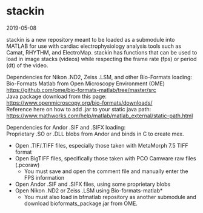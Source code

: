 # stackin
2019-05-08

stackin is a new repository meant to be loaded as a submodule into MATLAB for use with cardiac electrophysiology analysis
tools such as Camat, RHYTHM, and ElectroMap. stackin has functions that can be used to load in image stacks (videos) while respecting the frame rate (fps) or period (dt) of the video.

Dependencies for Nikon .ND2, Zeiss .LSM, and other Bio-Formats loading:  
Bio-Formats Matlab from Open Microscopy Environment (OME)
https://github.com/ome/bio-formats-matlab/tree/master/src  
Java package download from this page: 
https://www.openmicroscopy.org/bio-formats/downloads/    
Reference here on how to add .jar to your static java path: 
https://www.mathworks.com/help/matlab/matlab_external/static-path.html

Dependencies for Andor .SIF and .SIFX loading:  
Proprietary .SO or .DLL blobs from Andor and binds in C to create mex.

- Open .TIF/.TIFF files, especially those taken with MetaMorph 7.5 TIFF format
- Open BigTIFF files, specifically those taken with PCO Camware raw files (.pcoraw)
  * You must save and open the comment file and manually enter the FPS information
- Open Andor .SIF and .SIFX files, using some proprietary blobs
- Open Nikon .ND2 or Zeiss .LSM using Bio-formats-matlab*
  * You must also load in bfmatlab repository as another submodule and download bioformats_package.jar from OME.
